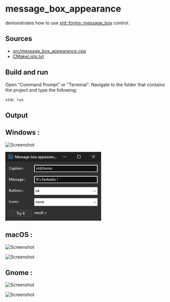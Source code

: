 # message_box_appearance

demonstrates how to use [xtd::forms::message_box](https://gammasoft71.github.io/xtd/reference_guides/latest/classxtd_1_1forms_1_1message__box.html) control.

## Sources

* [src/message_box_appearance.cpp](src/message_box_appearance.cpp)
* [CMakeLists.txt](CMakeLists.txt)

## Build and run

Open "Command Prompt" or "Terminal". Navigate to the folder that contains the project and type the following:

```shell
xtdc run
```

## Output

## Windows :

![Screenshot](../../../../docs/pictures/examples/message_box_appearance_w.png)

![Screenshot](../../../../docs/pictures/examples/message_box_appearance_wd.png)

## macOS :

![Screenshot](../../../../docs/pictures/examples/message_box_appearance_m.png)

![Screenshot](../../../../docs/pictures/examples/message_box_appearance_md.png)

## Gnome :

![Screenshot](../../../../docs/pictures/examples/message_box_appearance_g.png)

![Screenshot](../../../../docs/pictures/examples/message_box_appearance_gd.png)
